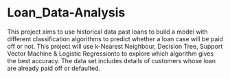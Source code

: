 # Loan_Data-Analysis
This project aims to use historical data past loans to build a model with different classification algorithms to predict whether a loan case will be paid off or not. This project will use k-Nearest Neighbour, Decision Tree, Support Vector Machine &amp; Logistic Regressionto to explore which algorithm gives the best accuracy. The data set includes details of customers whose loan are already paid off or defaulted.
